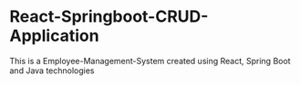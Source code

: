 # React-Springboot-CRUD-Application
This is a Employee-Management-System created using React, Spring Boot and Java technologies
